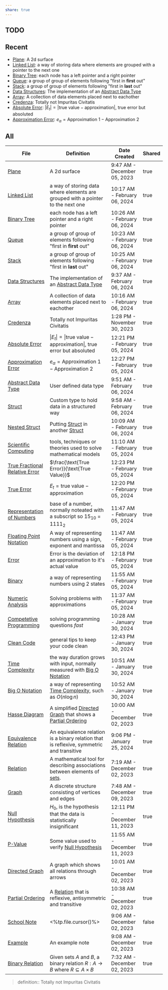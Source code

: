 ```yaml
---
share: true
---
```




## TODO


## Recent
- [Plane](./Meta/Old/Floor%20of%20Math/Plane.md): A 2d surface
- [Linked List](./Floor%20of%20Technological%20Sciences/Linked%20List.md): a way of storing data where elements are grouped with a pointer to the next one
- [Binary Tree](./Floor%20of%20Technological%20Sciences/Binary%20Tree.md): each node has a left pointer and a right pointer
- [Queue](./Floor%20of%20Technological%20Sciences/Queue.md): a group of group of elements following "first in **first** out"
- [Stack](./Floor%20of%20Technological%20Sciences/Stack.md): a group of group of elements following "first in **last** out"
- [Data Structures](./Floor%20of%20Technological%20Sciences/Data%20Structures.md): The implementation of an [Abstract Data Type](Abstract%20Data%20Type.md)
- [Array](./Floor%20of%20Technological%20Sciences/Array.md): A collection of data elements placed next to eachother
- [Credenza](Credenza.md): Totally not Impuritas Civitatis
- [Absolute Error](./Floor%20of%20Technological%20Sciences/Absolute%20Error.md): $|E_t| = |\text{true value} - \text{approximation}|$, true error but absoluted
- [Approximation Error](./Floor%20of%20Technological%20Sciences/Approximation%20Error.md): $e_\alpha=\text{Approximation 1} - \text{Approximation 2}$


## All
| File                                                                                                  | Definition                                                                               | Date Created                 | Shared |
| ----------------------------------------------------------------------------------------------------- | ---------------------------------------------------------------------------------------- | ---------------------------- | ------ |
| [Plane](./Meta/Old/Floor%20of%20Math/Plane.md)                                                            | A 2d surface                                                                             | 9:47 AM - December 05, 2023  | true   |
| [Linked List](./Floor%20of%20Technological%20Sciences/Linked%20List.md)                                       | a way of storing data where elements are grouped with a pointer to the next one          | 10:17 AM - February 06, 2024 | true   |
| [Binary Tree](./Floor%20of%20Technological%20Sciences/Binary%20Tree.md)                                       | each node has a left pointer and a right pointer                                         | 10:26 AM - February 06, 2024 | true   |
| [Queue](./Floor%20of%20Technological%20Sciences/Queue.md)                                                   | a group of group of elements following "first in **first** out"                          | 10:23 AM - February 06, 2024 | true   |
| [Stack](./Floor%20of%20Technological%20Sciences/Stack.md)                                                   | a group of group of elements following "first in **last** out"                           | 10:25 AM - February 06, 2024 | true   |
| [Data Structures](./Floor%20of%20Technological%20Sciences/Data%20Structures.md)                               | The implementation of an [Abstract Data Type](Abstract%20Data%20Type.md)                                          | 9:37 AM - February 06, 2024  | true   |
| [Array](./Floor%20of%20Technological%20Sciences/Array.md)                                                   | A collection of data elements placed next to eachother                                   | 10:16 AM - February 06, 2024 | true   |
| [Credenza](Credenza.md)                                                                             | Totally not Impuritas Civitatis                                                          | 1:28 PM - November 30, 2023  | true   |
| [Absolute Error](./Floor%20of%20Technological%20Sciences/Absolute%20Error.md)                                 | $\|E_t\| = \|\text{true value} - \text{approximation}\|$, true error but absoluted       | 12:21 PM - February 05, 2024 | true   |
| [Approximation Error](./Floor%20of%20Technological%20Sciences/Approximation%20Error.md)                       | $e_\alpha=\text{Approximation 1} - \text{Approximation 2}$                               | 12:27 PM - February 05, 2024 | true   |
| [Abstract Data Type](./Floor%20of%20Technological%20Sciences/Abstract%20Data%20Type.md)                         | User defined data type                                                                   | 9:51 AM - February 06, 2024  | true   |
| [Struct](./Floor%20of%20Technological%20Sciences/Struct.md)                                                 | Custom type to hold data in a structured way                                             | 9:58 AM - February 06, 2024  | true   |
| [Nested Struct](./Floor%20of%20Technological%20Sciences/Nested%20Struct.md)                                   | Putting [Struct](Struct.md) in another [Struct](Struct.md)                                                 | 10:09 AM - February 06, 2024 | true   |
| [Scientific Computing](./Floor%20of%20Technological%20Sciences/Scientific%20Computing.md)                     | tools, techniques or theories used to solve mathematical models                          | 11:10 AM - February 05, 2024 | true   |
| [True Fractional Relative Error](./Floor%20of%20Technological%20Sciences/True%20Fractional%20Relative%20Error.md) | $\frac{\text{True Error}}{\text{True Value}}$                                            | 12:23 PM - February 05, 2024 | true   |
| [True Error](./Floor%20of%20Technological%20Sciences/True%20Error.md)                                         | $E_t = \text{true value} - \text{approximation}$                                         | 12:20 PM - February 05, 2024 | true   |
| [Representation of Numbers](./Floor%20of%20Technological%20Sciences/Representation%20of%20Numbers.md)           | base of a number, normally noteated with a subscript so $15_{10}$ = $1111_2$             | 11:47 AM - February 05, 2024 | true   |
| [Floating Point Notation](./Floor%20of%20Technological%20Sciences/Floating%20Point%20Notation.md)               | A way of representing numbers using a sign, exponent and mantissa                        | 11:47 AM - February 05, 2024 | true   |
| [Error](./Floor%20of%20Technological%20Sciences/Error.md)                                                   | Error is the deviation of an approximation to it's actual value                          | 12:18 PM - February 05, 2024 | true   |
| [Binary](./Floor%20of%20Technological%20Sciences/Binary.md)                                                 | a way of representing numbers using 2 states                                             | 11:55 AM - February 05, 2024 | true   |
| [Numeric Analysis](./Floor%20of%20Technological%20Sciences/Numeric%20Analysis.md)                             | Solving problems with approximations                                                     | 11:37 AM - February 05, 2024 | true   |
| [Competetive Programming](./Floor%20of%20Technological%20Sciences/Competetive%20Programming.md)               | solving programming questions *fast*                                                     | 10:28 AM - January 30, 2024  | true   |
| [Clean Code](./Floor%20of%20Technological%20Sciences/Clean%20Code.md)                                         | general tips to keep your code clean                                                     | 12:43 PM - January 30, 2024  | true   |
| [Time Complexity](./Floor%20of%20Technological%20Sciences/Time%20Complexity.md)                               | the way duration grows with input, normally measured with [Big O Notation](Big%20O%20Notation.md)             | 10:51 AM - January 30, 2024  | true   |
| [Big O Notation](./Floor%20of%20Technological%20Sciences/Big%20O%20Notation.md)                                 | a way of representing [Time Complexity](Time%20Complexity.md), such as $O(n\log{n})$                         | 10:52 AM - January 30, 2024  | true   |
| [Hasse Diagram](./Meta/Old/Floor%20of%20Math/Hasse%20Diagram.md)                                            | A simplified [Directed Graph](Directed%20Graph.md) that shows a [Partial Ordering](Partial%20Ordering.md)                        | 10:00 AM - December 02, 2023 | true   |
| [Equivalence Relation](./Meta/Old/Floor%20of%20Math/Equivalence%20Relation.md)                              | An equivalence relation is a binary relation that is reflexive, symmetric and transitive | 9:06 PM - January 25, 2024   | true   |
| [Relation](./Meta/Old/Floor%20of%20Math/Relation.md)                                                      | A mathematical tool for describing associations between elements of [sets](Set.md).       | 7:19 AM - December 02, 2023  | true   |
| [Graph](./Meta/Old/Floor%20of%20Math/Graph.md)                                                            | A discrete structure consisting of vertices and edges                                    | 7:48 AM - December 09, 2023  | true   |
| [Null Hypothesis](./Meta/Old/Floor%20of%20Math/Null%20Hypothesis.md)                                        | $H_0$, is the hypothesis that the data is statistically insignificant                    | 12:11 PM - December 11, 2023 | true   |
| [P-Value](./Meta/Old/Floor%20of%20Math/P-Value.md)                                                        | Some value used to verify [Null Hypothesis](Null%20Hypothesis.md)                                            | 11:55 AM - December 11, 2023 | true   |
| [Directed Graph](./Meta/Old/Floor%20of%20Math/Directed%20Graph.md)                                          | A graph which shows all relations through arrows                                         | 10:01 AM - December 02, 2023 | true   |
| [Partial Ordering](./Meta/Old/Floor%20of%20Math/Partial%20Ordering.md)                                      | A [Relation](Relation.md) that is reflexive, antisymmetric and transitive                           | 10:38 AM - December 02, 2023 | true   |
| [School Note](./School%20Note.md)                                                             | <%tp.file.cursor()%>                                                                     | 9:06 AM - December 02, 2023  | false  |
| [Example](./Meta/Example.md)                                                                          | An example note                                                                          | 9:08 AM - December 02, 2023  | true   |
| [Binary Relation](./Meta/Old/Floor%20of%20Math/Binary%20Relation.md)                                        | Given sets $A$ and $B$, a binary relation $R:A\to B$ where $R \subseteq A \times B$      | 7:32 AM - December 02, 2023  | true   |


> definition:: Totally not Impuritas Civitatis